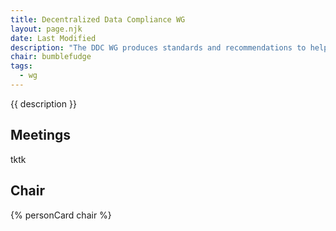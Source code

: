 ```yaml
---
title: Decentralized Data Compliance WG
layout: page.njk
date: Last Modified
description: "The DDC WG produces standards and recommendations to help people and companies comply with legal obligations when using decent technologies."
chair: bumblefudge
tags:
  - wg
---
```


{{ description }}

## Meetings

tktk

## Chair

{% personCard chair %}
